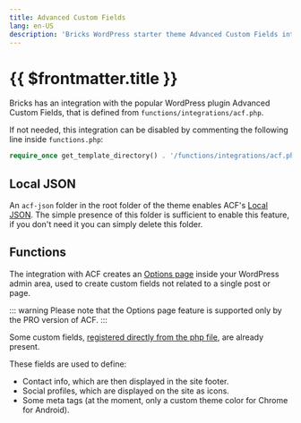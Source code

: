 ```yaml
---
title: Advanced Custom Fields
lang: en-US
description: 'Bricks WordPress starter theme Advanced Custom Fields integration'
---
```


# {{ $frontmatter.title }}

Bricks has an integration with the popular WordPress plugin Advanced Custom Fields, that is defined from `functions/integrations/acf.php`.

If not needed, this integration can be disabled by commenting the following line inside `functions.php`:

```php
require_once get_template_directory() . '/functions/integrations/acf.php';
```

## Local JSON

An `acf-json` folder in the root folder of the theme enables ACF's [Local JSON](https://www.advancedcustomfields.com/resources/local-json/). The simple presence of this folder is sufficient to enable this feature, if you don't need it you can simply delete this folder.

## Functions

The integration with ACF creates an [Options page](https://www.advancedcustomfields.com/resources/options-page/) inside your WordPress admin area, used to create custom fields not related to a single post or page.

::: warning
Please note that the Options page feature is supported only by the PRO version of ACF.
:::

Some custom fields, [registered directly from the php file](https://www.advancedcustomfields.com/resources/register-fields-via-php/), are already present.

These fields are used to define:

- Contact info, which are then displayed in the site footer.
- Social profiles, which are displayed on the site as icons.
- Some meta tags (at the moment, only a custom theme color for Chrome for Android).